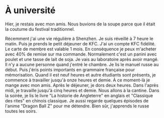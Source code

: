 # À université

Hier, je restais avec mon amis.
Nous buvions de la soupe parce que il était
la coutume du festival traditionnel.

Récemment j'ai une vie régulière à Shenzhen.
Je suis réveillé à 7 heure le matin.
Puis je prends le petit déjeuner de KFC.
J'ai un compte KFC fidélité. Le carte
de membre est valable 1 mois.
En conséquence je peux m'acheter avec 40% de remise
sur ma commande. Normalement c'est
un panini avec poulet et une tasse de lait de soja.
Je vais au laboratoire après avoir mangé.
Il n'y a aucune personne quand j'entré le chambre.
Je lis le manuel russe au début. Puis j'éris points
importants en grammaire française pour mémorisation.
Quand il est neuf heures et autre étudiants sont présents,
je commence à travailler jusqu'à onze heures et demie.
À ce moment-là je mange avec mon amis.
Après le déjeuner, je dors deux heures.
Dans l'après midi, je travaille jusqu'à cinq heures et demie.
Nous allons à la cantine.
Dans la soirée, je lis le livre "La historie de Angleterre" en anglais
et "Classique des rites" en chinois classique.
Je aussi regarde quelques épisodes de l'anime "Dragon Ball Z" pour me détendre.
Bien sûr, j'apprends le russe toutes les soirs.